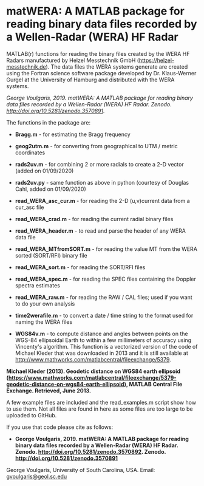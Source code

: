# matWERA: A MATLAB package for reading binary data files recorded by a Wellen-Radar (WERA) HF Radar

MATLAB(r) functions for reading the binary files created by the WERA HF Radars manufactured by Helzel Messtechnik GmbH (https://helzel-messtechnik.de). The data files the WERA systems generate are created using the Fortran science software package developed by Dr. Klaus-Werner Gurgel at the University of Hamburg and distributed with the WERA systems.

*George Voulgaris, 2019. matWERA: A MATLAB package for reading binary data files recorded by a Wellen-Radar (WERA) HF Radar. Zenodo. http://doi.org/10.5281/zenodo.3570891.*

The functions in the package are:

 - **Bragg.m**                  - for estimating the Bragg frequency
 
 - **geog2utm.m**               - for converting from geographical to UTM / metric coordinates
 
 - **rads2uv.m**                - for combining 2 or more radials to create a 2-D vector (added on 01/09/2020)
 
 - **rads2uv.py**               - same function as above in python (courtesy of Douglas Cahl, added on 01/09/2020)
 
 - **read_WERA_asc_cur.m**      - for reading the 2-D (u,v)current data from a cur_asc file
 
 - **read_WERA_crad.m**         - for reading the current radial binary files
 
 - **read_WERA_header.m**       - to read and parse the header of any WERA data file
 
 - **read_WERA_MTfromSORT.m**   - for reading the value MT from the WERA sorted (SORT/RFI) binary file
 
 - **read_WERA_sort.m**         - for reading the SORT/RFI files
 
 - **read_WERA_spec.m**         - for reading the SPEC files containing the Doppler spectra estimates
 
 - **read_WERA_raw.m**           - for reading the RAW / CAL files; used if you want to do your own analysis
 
 - **time2werafile.m**          - to convert a date / time string to the format used for naming the WERA files
 
 - **WGS84v.m**                 - to compute distance and angles between points on the WGS-84 ellipsoidal Earth to within a few millimeters of accuracy using Vincenty's algorithm. This function is a vectorized version of the code of Michael Kleder that was downloaded in 2013 and it is  still available at http://www.mathworks.com/matlabcentral/fileexchange/5379.
  
**Michael Kleder (2013). Geodetic distance on WGS84 earth ellipsoid (https://www.mathworks.com/matlabcentral/fileexchange/5379-geodetic-distance-on-wgs84-earth-ellipsoid), MATLAB Central File Exchange. Retrieved, June 2013.**

A few example files are included and the read_examples.m script show how to use them. Not all files are found in here as some files are too large to be uploaded to GitHub.

If you use that code please cite as follows: 

- **George Voulgaris, 2019. matWERA: A MATLAB package for reading binary data files recorded by a Wellen-Radar (WERA) HF Radar. Zenodo. http://doi.org/10.5281/zenodo.3570892. Zenodo. http://doi.org/10.5281/zenodo.3570891**

George Voulgaris, University of South Carolina, USA.
Email: gvoulgaris@geol.sc.edu
